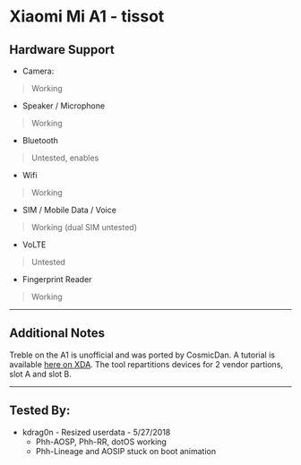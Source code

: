 # Xiaomi Mi A1 - tissot

## Hardware Support

* Camera:
> Working

* Speaker / Microphone
> Working

* Bluetooth
> Untested, enables

* Wifi
> Working

* SIM / Mobile Data / Voice
> Working (dual SIM untested)

* VoLTE
> Untested

* Fingerprint Reader
> Working

***
## Additional Notes

Treble on the A1 is unofficial and was ported by CosmicDan. A tutorial is available [here on XDA](https://forum.xda-developers.com/mi-a1/how-to/treble-stock-to-treble-everything-to-t3793734). The tool repartitions devices for 2 vendor partions, slot A and slot B.


***


## Tested By:
* kdrag0n - Resized userdata - 5/27/2018
  - Phh-AOSP, Phh-RR, dotOS working
  - Phh-Lineage and AOSIP stuck on boot animation